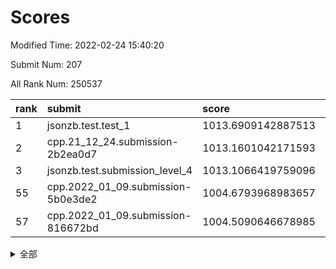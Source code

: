 # Scores

Modified Time: 2022-02-24 15:40:20

Submit Num: 207

All Rank Num: 250537

| rank |               submit               |       score        |       sigma        | pk_num |
| :--- | :--------------------------------- | :----------------- | :----------------- | :----- |
| 1    | jsonzb.test.test_1                 | 1013.6909142887513 | 0.8289127170954599 | 4837   |
| 2    | cpp.21_12_24.submission-2b2ea0d7   | 1013.1601042171593 | 0.8111223232297013 | 4842   |
| 3    | jsonzb.test.submission_level_4     | 1013.1066419759096 | 0.8104517029870594 | 4842   |
| 55   | cpp.2022_01_09.submission-5b0e3de2 | 1004.6793968983657 | 0.7124227842898846 | 4840   |
| 57   | cpp.2022_01_09.submission-816672bd | 1004.5090646678985 | 0.7188260724195287 | 4841   |


<details>
<summary>全部</summary>

| rank |                 submit                 |       score        |       sigma        | pk_num |
| :--- | :------------------------------------- | :----------------- | :----------------- | :----- |
| 1    | jsonzb.test.test_1                     | 1013.6909142887513 | 0.8289127170954599 | 4837   |
| 2    | cpp.21_12_24.submission-2b2ea0d7       | 1013.1601042171593 | 0.8111223232297013 | 4842   |
| 3    | jsonzb.test.submission_level_4         | 1013.1066419759096 | 0.8104517029870594 | 4842   |
| 4    | gobigger.level_3.submission_level_3_45 | 1011.470212247439  | 0.7677382043703239 | 4841   |
| 5    | gobigger.level_3.submission_level_3_32 | 1011.0920914061329 | 0.7550983599827478 | 4840   |
| 6    | gobigger.level_3.submission_level_3_20 | 1010.9768359318416 | 0.7376934257986469 | 4842   |
| 7    | gobigger.level_3.submission_level_3_41 | 1010.912060292297  | 0.7700498676786225 | 4847   |
| 8    | gobigger.level_3.submission_level_3_33 | 1010.8325475148191 | 0.7537626414696684 | 4838   |
| 9    | gobigger.level_3.submission_level_3_42 | 1010.8301359763592 | 0.7695997442534412 | 4839   |
| 10   | gobigger.level_3.submission_level_3_37 | 1010.6893218401054 | 0.768574167169604  | 4836   |
| 11   | gobigger.level_3.submission_level_3_3  | 1010.6805345763288 | 0.7752435576332902 | 4842   |
| 12   | gobigger.level_3.submission_level_3_21 | 1010.5156561911945 | 0.753777975782747  | 4843   |
| 13   | gobigger.level_3.submission_level_3_7  | 1010.5121677125193 | 0.7558292149901766 | 4843   |
| 14   | gobigger.level_3.submission_level_3_38 | 1010.4849192909869 | 0.7721824307989025 | 4838   |
| 15   | gobigger.level_3.submission_level_3_25 | 1010.462976169234  | 0.7738746070645693 | 4840   |
| 16   | gobigger.level_3.submission_level_3_28 | 1010.4076063581704 | 0.7579712439471453 | 4834   |
| 17   | gobigger.level_3.submission_level_3_48 | 1010.4026113240235 | 0.7604380083765505 | 4842   |
| 18   | gobigger.level_3.submission_level_3_39 | 1010.3757056165862 | 0.7688651654734366 | 4841   |
| 19   | gobigger.level_3.submission_level_3_18 | 1010.3275635521719 | 0.7637804178582217 | 4843   |
| 20   | gobigger.level_3.submission_level_3_17 | 1010.3242119704408 | 0.7454648174787362 | 4844   |
| 21   | gobigger.level_3.submission_level_3_6  | 1010.2872586686924 | 0.7667605234245549 | 4846   |
| 22   | gobigger.level_3.submission_level_3_12 | 1010.2638480912926 | 0.7658985850901487 | 4841   |
| 23   | gobigger.level_3.submission_level_3_27 | 1010.1948739114196 | 0.7534284562555366 | 4843   |
| 24   | gobigger.level_3.submission_level_3_11 | 1010.1290648521664 | 0.7669289160951628 | 4844   |
| 25   | gobigger.level_3.submission_level_3_9  | 1010.0688701612899 | 0.7443314666354407 | 4837   |
| 26   | gobigger.level_3.submission_level_3_1  | 1010.0449719724508 | 0.7454325889279301 | 4847   |
| 27   | gobigger.level_3.submission_level_3_36 | 1010.02207742401   | 0.7642847440957256 | 4843   |
| 28   | gobigger.level_3.submission_level_3_15 | 1010.0189531389259 | 0.7607187835493028 | 4842   |
| 29   | gobigger.level_3.submission_level_3_16 | 1009.938718350324  | 0.7797799743614965 | 4842   |
| 30   | gobigger.level_3.submission_level_3_43 | 1009.8808703091357 | 0.7575179188487101 | 4843   |
| 31   | gobigger.level_3.submission_level_3_2  | 1009.8797235939642 | 0.7550674940995645 | 4839   |
| 32   | gobigger.level_3.submission_level_3_10 | 1009.8530665150887 | 0.7452409950775228 | 4840   |
| 33   | gobigger.level_3.submission_level_3_13 | 1009.8521869644584 | 0.7451917391891807 | 4841   |
| 34   | gobigger.level_3.submission_level_3_24 | 1009.8483392325832 | 0.7622751844005998 | 4843   |
| 35   | gobigger.level_3.submission_level_3_31 | 1009.8293382000942 | 0.7463498743441851 | 4843   |
| 36   | gobigger.level_3.submission_level_3_30 | 1009.7802863595175 | 0.7482276483356972 | 4846   |
| 37   | gobigger.level_3.submission_level_3_23 | 1009.6651224682538 | 0.7490558308965237 | 4842   |
| 38   | gobigger.level_3.submission_level_3_47 | 1009.6171551688468 | 0.7522140333661167 | 4842   |
| 39   | gobigger.level_3.submission_level_3_26 | 1009.5855550187842 | 0.7746678884155795 | 4840   |
| 40   | gobigger.level_3.submission_level_3_35 | 1009.5562447587736 | 0.772397940184056  | 4843   |
| 41   | gobigger.level_3.submission_level_3_8  | 1009.4998984363299 | 0.7467741262582797 | 4843   |
| 42   | gobigger.level_3.submission_level_3_40 | 1009.4946793985432 | 0.7502440166708662 | 4844   |
| 43   | gobigger.level_3.submission_level_3_46 | 1009.3815431320396 | 0.7464428484596177 | 4844   |
| 44   | gobigger.level_3.submission_level_3_14 | 1009.3181710594765 | 0.7457444108416996 | 4839   |
| 45   | gobigger.level_3.submission_level_3_0  | 1009.2346165805006 | 0.7560927926349973 | 4838   |
| 46   | gobigger.level_3.submission_level_3_34 | 1009.1965107396861 | 0.7646269307748321 | 4841   |
| 47   | gobigger.level_3.submission_level_3_19 | 1009.0420640544016 | 0.7550758678722196 | 4840   |
| 48   | gobigger.level_3.submission_level_3_49 | 1009.0044689550112 | 0.7434027283071426 | 4842   |
| 49   | gobigger.level_3.submission_level_3_29 | 1008.6711770731309 | 0.7382878141045127 | 4844   |
| 50   | gobigger.level_3.submission_level_3_22 | 1008.4160417957698 | 0.7546599928396307 | 4840   |
| 51   | gobigger.level_3.submission_level_3_5  | 1008.3931267468427 | 0.7411988831641884 | 4838   |
| 52   | gobigger.level_3.submission_level_3_44 | 1008.2527903479835 | 0.7166486978797999 | 4840   |
| 53   | gobigger.level_3.submission_level_3_4  | 1008.2377670598016 | 0.7491282649783859 | 4841   |
| 54   | gobigger.level_1.submission_level_1_29 | 1005.2716320415104 | 0.7037541922829577 | 4841   |
| 55   | cpp.2022_01_09.submission-5b0e3de2     | 1004.6793968983657 | 0.7124227842898846 | 4840   |
| 56   | gobigger.level_1.submission_level_1_16 | 1004.5541624014772 | 0.7228953782614704 | 4841   |
| 57   | cpp.2022_01_09.submission-816672bd     | 1004.5090646678985 | 0.7188260724195287 | 4841   |
| 58   | gobigger.level_1.submission_level_1_34 | 1004.4480919718734 | 0.7030090125053988 | 4833   |
| 59   | gobigger.level_1.submission_level_1_12 | 1004.3076539353566 | 0.7215991055866545 | 4844   |
| 60   | gobigger.level_1.submission_level_1_39 | 1004.2778264875459 | 0.730156948121567  | 4840   |
| 61   | gobigger.level_1.submission_level_1_23 | 1004.2703899979326 | 0.7152577558772524 | 4844   |
| 62   | gobigger.level_1.submission_level_1_31 | 1004.2466671957347 | 0.7166061035416943 | 4838   |
| 63   | gobigger.level_1.submission_level_1_0  | 1004.169101128894  | 0.7098643721851151 | 4838   |
| 64   | gobigger.level_1.submission_level_1_13 | 1004.1399221960891 | 0.7233119543564935 | 4843   |
| 65   | gobigger.level_1.submission_level_1_11 | 1003.9995740276181 | 0.7206871854033223 | 4840   |
| 66   | gobigger.level_1.submission_level_1_18 | 1003.9152494418988 | 0.7269692113339917 | 4841   |
| 67   | gobigger.level_1.submission_level_1_28 | 1003.8907512774832 | 0.721252840145503  | 4844   |
| 68   | gobigger.level_1.submission_level_1_1  | 1003.8848214973192 | 0.716135998123086  | 4848   |
| 69   | gobigger.level_1.submission_level_1_14 | 1003.8396710397069 | 0.7187307436670766 | 4843   |
| 70   | gobigger.level_1.submission_level_1_44 | 1003.8129986487536 | 0.7297017842971318 | 4843   |
| 71   | gobigger.level_1.submission_level_1_10 | 1003.7357456403075 | 0.7041051145672613 | 4840   |
| 72   | gobigger.level_1.submission_level_1_36 | 1003.7155843879056 | 0.7180343933655142 | 4841   |
| 73   | gobigger.level_1.submission_level_1_46 | 1003.7065291041647 | 0.7237835550318722 | 4841   |
| 74   | gobigger.level_1.submission_level_1_2  | 1003.6761794930085 | 0.7220166850321222 | 4847   |
| 75   | gobigger.level_1.submission_level_1_26 | 1003.4741306071467 | 0.7204378610845052 | 4844   |
| 76   | gobigger.level_1.submission_level_1_48 | 1003.4275619043977 | 0.7190198526364893 | 4842   |
| 77   | gobigger.level_1.submission_level_1_4  | 1003.4271297270028 | 0.7138692665415319 | 4838   |
| 78   | gobigger.level_1.submission_level_1_17 | 1003.4224880493366 | 0.708734406896634  | 4844   |
| 79   | gobigger.level_1.submission_level_1_32 | 1003.3932910798186 | 0.7153806950128273 | 4841   |
| 80   | gobigger.level_1.submission_level_1_6  | 1003.3867145400775 | 0.7124090924309601 | 4841   |
| 81   | gobigger.level_1.submission_level_1_49 | 1003.3325242643843 | 0.7166216989579043 | 4844   |
| 82   | gobigger.level_1.submission_level_1_35 | 1003.3272837971068 | 0.7056707559009578 | 4844   |
| 83   | gobigger.level_1.submission_level_1_45 | 1003.3251696906822 | 0.715786582213478  | 4845   |
| 84   | gobigger.level_1.submission_level_1_8  | 1003.3092371218358 | 0.7128637239372105 | 4844   |
| 85   | gobigger.level_1.submission_level_1_27 | 1003.2964996470666 | 0.7126934193107896 | 4840   |
| 86   | gobigger.level_1.submission_level_1_15 | 1003.1043074070072 | 0.7027096164223537 | 4840   |
| 87   | gobigger.level_1.submission_level_1_3  | 1003.03166419347   | 0.7142736186491457 | 4840   |
| 88   | gobigger.level_1.submission_level_1_42 | 1002.9404081393153 | 0.723651370427529  | 4845   |
| 89   | gobigger.level_1.submission_level_1_19 | 1002.8372842596742 | 0.7102130758235564 | 4842   |
| 90   | gobigger.level_1.submission_level_1_43 | 1002.7609988243669 | 0.7112430690998356 | 4842   |
| 91   | gobigger.level_1.submission_level_1_38 | 1002.7475827445699 | 0.7086981763787977 | 4842   |
| 92   | gobigger.level_1.submission_level_1_7  | 1002.6248954700683 | 0.703253271113232  | 4843   |
| 93   | gobigger.level_1.submission_level_1_41 | 1002.5457632318734 | 0.7148430927666597 | 4845   |
| 94   | gobigger.level_1.submission_level_1_25 | 1002.5431730078456 | 0.7145140808811092 | 4845   |
| 95   | gobigger.level_1.submission_level_1_9  | 1002.463672950501  | 0.7021643016333351 | 4842   |
| 96   | gobigger.level_1.submission_level_1_21 | 1002.3591412682313 | 0.7182009495128205 | 4844   |
| 97   | gobigger.level_1.submission_level_1_33 | 1002.3525998400096 | 0.7186155344254883 | 4836   |
| 98   | gobigger.level_1.submission_level_1_47 | 1002.3161082250324 | 0.7075214165028045 | 4844   |
| 99   | gobigger.level_1.submission_level_1_22 | 1002.2889202772899 | 0.7131539772816077 | 4840   |
| 100  | gobigger.level_1.submission_level_1_20 | 1002.2204799778567 | 0.7142199249052411 | 4841   |
| 101  | gobigger.level_1.submission_level_1_5  | 1002.16303067287   | 0.705271639280778  | 4838   |
| 102  | gobigger.level_1.submission_level_1_30 | 1002.1273909249308 | 0.7134593921032814 | 4839   |
| 103  | gobigger.level_1.submission_level_1_24 | 1001.9678577893499 | 0.7069932843228186 | 4847   |
| 104  | gobigger.level_1.submission_level_1_40 | 1001.8322227105906 | 0.7079531781361105 | 4841   |
| 105  | gobigger.level_1.submission_level_1_37 | 1001.3203732018806 | 0.7200612726476492 | 4837   |
| 106  | gobigger.random.submission_random_3    | 997.5641827702882  | 0.7036829402873644 | 4839   |
| 107  | gobigger.random.submission_random_0    | 997.3369425726826  | 0.7141951523768685 | 4844   |
| 108  | gobigger.random.submission_random_30   | 997.1929277234004  | 0.7170775802952944 | 4845   |
| 109  | gobigger.random.submission_random_39   | 997.1658750799608  | 0.7167832155055373 | 4842   |
| 110  | gobigger.random.submission_random_41   | 996.9603276711046  | 0.7041213378530701 | 4841   |
| 111  | gobigger.random.submission_random_36   | 996.9142082346975  | 0.6997018190915316 | 4845   |
| 112  | gobigger.random.submission_random_12   | 996.8405259470879  | 0.7093552437005777 | 4844   |
| 113  | gobigger.random.submission_random_9    | 996.6625657553653  | 0.7032940033606855 | 4841   |
| 114  | gobigger.random.submission_random_42   | 996.6297407074746  | 0.7119596204834315 | 4841   |
| 115  | gobigger.random.submission_random_25   | 996.6077026169062  | 0.710135235722521  | 4840   |
| 116  | gobigger.random.submission_random_33   | 996.5824975211651  | 0.7047762153496907 | 4836   |
| 117  | gobigger.random.submission_random_44   | 996.5803750080863  | 0.7124706988630555 | 4839   |
| 118  | gobigger.random.submission_random_6    | 996.5592992848125  | 0.702521627066184  | 4839   |
| 119  | gobigger.random.submission_random_20   | 996.4376487078295  | 0.6998039422453444 | 4843   |
| 120  | gobigger.random.submission_random_21   | 996.4209441406643  | 0.7143802390330634 | 4841   |
| 121  | gobigger.random.submission_random_24   | 996.3936941983854  | 0.6969766899609784 | 4837   |
| 122  | gobigger.random.submission_random_43   | 996.3872323328959  | 0.7019234541742053 | 4840   |
| 123  | gobigger.random.submission_random_5    | 996.3706006287077  | 0.7044335000630221 | 4841   |
| 124  | gobigger.random.submission_random_40   | 996.3658754227945  | 0.7019506882717989 | 4843   |
| 125  | gobigger.random.submission_random_35   | 996.3442931133103  | 0.7144299733001744 | 4840   |
| 126  | gobigger.random.submission_random_18   | 996.3353471194823  | 0.700232620877103  | 4844   |
| 127  | gobigger.random.submission_random_1    | 996.3118642505623  | 0.7092484046735872 | 4843   |
| 128  | gobigger.random.submission_random_27   | 996.3089081063575  | 0.721693247062083  | 4839   |
| 129  | gobigger.random.submission_random_4    | 996.1905746517626  | 0.7112304387298639 | 4841   |
| 130  | gobigger.random.submission_random_17   | 996.1372947834712  | 0.707826696128472  | 4842   |
| 131  | gobigger.random.submission_random_37   | 996.1136342066251  | 0.7059527586719789 | 4841   |
| 132  | gobigger.random.submission_random_16   | 996.0469283561598  | 0.713779951284958  | 4839   |
| 133  | gobigger.random.submission_random_32   | 996.0172565560829  | 0.7132286288775127 | 4842   |
| 134  | gobigger.random.submission_random_19   | 996.0120494577501  | 0.7177314792054992 | 4834   |
| 135  | gobigger.random.submission_random_13   | 996.0063780210025  | 0.7101229330614479 | 4843   |
| 136  | gobigger.random.submission_random_15   | 995.9184369686175  | 0.7100442453222819 | 4840   |
| 137  | gobigger.random.submission_random_45   | 995.9137018629501  | 0.7121648490861121 | 4838   |
| 138  | gobigger.random.submission_random_28   | 995.8867386217031  | 0.7136496825017811 | 4841   |
| 139  | gobigger.random.submission_random_49   | 995.699209502122   | 0.6994247314845303 | 4837   |
| 140  | gobigger.random.submission_random_7    | 995.6265476305188  | 0.7086736731255199 | 4843   |
| 141  | gobigger.random.submission_random_48   | 995.5505587901237  | 0.7179547425709212 | 4842   |
| 142  | gobigger.random.submission_random_14   | 995.5116495219777  | 0.7024755173607548 | 4844   |
| 143  | gobigger.random.submission_random_26   | 995.3851973671517  | 0.7149368717117639 | 4843   |
| 144  | gobigger.random.submission_random_22   | 995.3394642251039  | 0.737557211085199  | 4838   |
| 145  | gobigger.level_2.submission_level_2_39 | 995.2673230672484  | 0.7313452432199848 | 4840   |
| 146  | gobigger.random.submission_random_10   | 995.2664225006309  | 0.7115878938875041 | 4839   |
| 147  | gobigger.random.submission_random_38   | 995.1070334264618  | 0.7135961905851259 | 4839   |
| 148  | gobigger.random.submission_random_46   | 995.0859134641349  | 0.7192557728343031 | 4846   |
| 149  | gobigger.random.submission_random_11   | 995.0177023910153  | 0.7386824093079007 | 4842   |
| 150  | gobigger.random.submission_random_29   | 994.917354944734   | 0.7052273968047726 | 4842   |
| 151  | gobigger.random.submission_random_23   | 994.7603385016143  | 0.7108702217420881 | 4837   |
| 152  | gobigger.random.submission_random_2    | 994.7539750154186  | 0.7144482133967043 | 4843   |
| 153  | gobigger.random.submission_random_34   | 994.6568256198567  | 0.6974787174289867 | 4835   |
| 154  | gobigger.random.submission_random_47   | 994.5940038081577  | 0.7132900590483031 | 4845   |
| 155  | gobigger.random.submission_random_8    | 994.5187979258152  | 0.7129068893596341 | 4840   |
| 156  | gobigger.random.submission_random_31   | 994.2857494997381  | 0.721790711124882  | 4840   |
| 157  | gobigger.level_2.submission_level_2_4  | 994.0272608007937  | 0.7250938009319361 | 4844   |
| 158  | gobigger.level_2.submission_level_2_5  | 993.3674285404902  | 0.730431605266023  | 4845   |
| 159  | gobigger.level_2.submission_level_2_48 | 993.2603740903779  | 0.7335508940426139 | 4839   |
| 160  | gobigger.level_2.submission_level_2_19 | 993.1951743783169  | 0.736283995334944  | 4843   |
| 161  | gobigger.level_2.submission_level_2_22 | 992.9834094704993  | 0.740210870282776  | 4839   |
| 162  | gobigger.level_2.submission_level_2_21 | 992.925658544567   | 0.7369652145176077 | 4846   |
| 163  | gobigger.level_2.submission_level_2_47 | 992.8384122362793  | 0.7468459022801871 | 4841   |
| 164  | gobigger.level_2.submission_level_2_36 | 992.7732803958172  | 0.7568507607873731 | 4838   |
| 165  | gobigger.level_2.submission_level_2_20 | 992.7671115788056  | 0.7520055170804283 | 4844   |
| 166  | gobigger.level_2.submission_level_2_31 | 992.7360086810486  | 0.7562583897701076 | 4844   |
| 167  | gobigger.level_2.submission_level_2_32 | 992.6201860638495  | 0.7396183147537562 | 4842   |
| 168  | gobigger.level_2.submission_level_2_16 | 992.5841968569761  | 0.7557379668650134 | 4842   |
| 169  | gobigger.level_2.submission_level_2_29 | 992.5672858789143  | 0.7439733070034744 | 4841   |
| 170  | gobigger.level_2.submission_level_2_7  | 992.5633553126369  | 0.7325059411326602 | 4841   |
| 171  | gobigger.level_2.submission_level_2_6  | 992.5328287251137  | 0.747285864243558  | 4841   |
| 172  | gobigger.level_2.submission_level_2_23 | 992.496090944093   | 0.7489073966922882 | 4837   |
| 173  | gobigger.level_2.submission_level_2_41 | 992.4850876979021  | 0.764831096862189  | 4846   |
| 174  | gobigger.level_2.submission_level_2_24 | 992.4832942781198  | 0.7299501737209171 | 4841   |
| 175  | gobigger.level_2.submission_level_2_30 | 992.4272703272336  | 0.7499692454449518 | 4846   |
| 176  | gobigger.level_2.submission_level_2_33 | 992.4052558619318  | 0.7287476685804014 | 4839   |
| 177  | gobigger.level_2.submission_level_2_18 | 992.3174485903124  | 0.744531668924577  | 4844   |
| 178  | gobigger.level_2.submission_level_2_49 | 992.1835651894772  | 0.7558940414749664 | 4845   |
| 179  | gobigger.level_2.submission_level_2_10 | 992.1797202979369  | 0.7581067656026746 | 4844   |
| 180  | gobigger.level_2.submission_level_2_12 | 992.154196416201   | 0.738346018648744  | 4841   |
| 181  | gobigger.level_2.submission_level_2_17 | 992.1488750943508  | 0.7542549415860502 | 4840   |
| 182  | gobigger.level_2.submission_level_2_34 | 992.1330463486867  | 0.7427921195314425 | 4840   |
| 183  | gobigger.level_2.submission_level_2_14 | 992.1293453844945  | 0.7377438351948026 | 4842   |
| 184  | gobigger.level_2.submission_level_2_2  | 992.1017968555774  | 0.7500308141817448 | 4840   |
| 185  | gobigger.level_2.submission_level_2_9  | 992.0996359556955  | 0.7441019475249343 | 4844   |
| 186  | gobigger.level_2.submission_level_2_42 | 991.914228336881   | 0.736520305297863  | 4844   |
| 187  | gobigger.level_2.submission_level_2_25 | 991.7878317022445  | 0.7418429175526199 | 4838   |
| 188  | gobigger.level_2.submission_level_2_28 | 991.7268663768197  | 0.7427679338475465 | 4840   |
| 189  | gobigger.level_2.submission_level_2_44 | 991.6959313457318  | 0.7349631169729787 | 4837   |
| 190  | gobigger.level_2.submission_level_2_15 | 991.650370132078   | 0.7549201774918479 | 4842   |
| 191  | gobigger.level_2.submission_level_2_35 | 991.5869055796182  | 0.7337063464363902 | 4839   |
| 192  | gobigger.level_2.submission_level_2_27 | 991.5121103657747  | 0.7616351933835143 | 4840   |
| 193  | gobigger.level_2.submission_level_2_3  | 991.5072926216995  | 0.7520964032221451 | 4841   |
| 194  | gobigger.level_2.submission_level_2_8  | 991.4866044286797  | 0.7427554866795625 | 4844   |
| 195  | gobigger.level_2.submission_level_2_13 | 991.2403530691128  | 0.7549699916215278 | 4840   |
| 196  | gobigger.level_2.submission_level_2_40 | 991.2104616358171  | 0.7774179225660494 | 4837   |
| 197  | gobigger.level_2.submission_level_2_46 | 991.0551807992142  | 0.7405549676009492 | 4839   |
| 198  | gobigger.level_2.submission_level_2_0  | 991.0461535692946  | 0.7421363796411281 | 4844   |
| 199  | gobigger.level_2.submission_level_2_1  | 990.8585702813522  | 0.7452229805500309 | 4844   |
| 200  | gobigger.level_2.submission_level_2_26 | 990.8123698268605  | 0.7612161497202957 | 4835   |
| 201  | gobigger.level_2.submission_level_2_11 | 990.7399626280106  | 0.7615434338350855 | 4840   |
| 202  | gobigger.level_2.submission_level_2_43 | 990.7255166074501  | 0.7860412954530293 | 4837   |
| 203  | gobigger.level_2.submission_level_2_37 | 990.4827519547758  | 0.7633895985703635 | 4841   |
| 204  | gobigger.level_2.submission_level_2_45 | 990.2352368562563  | 0.7825483101129547 | 4837   |
| 205  | gobigger.level_2.submission_level_2_38 | 990.0862129240878  | 0.807474264910253  | 4843   |
| 206  | gobigger.none.submission_none_1        | 977.65213208598    | 1.3599706310348831 | 4842   |
| 207  | gobigger.none.submission_none_0        | 976.169032067453   | 1.4582017911124179 | 4839   |

</details>